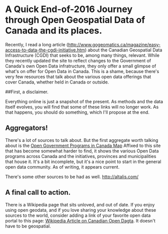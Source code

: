 # A Quick End-of-2016 Journey through Open Geospatial Data of Canada and its places. 

Recently, I read a long article (http://www.gogeomatics.ca/magazine/easy-access-to-data-the-cgdi-initiative.htm) about the Canadian Geospatial Data Infrastructure (CGDI) that seeks to be, among many things, relevant. While they recently updated the site to reflect changes to the Government of Canada's own Open Data infratructure, they only offer a small glimpse of what's on offer for Open Data in Canada. This is a shame, because there's very few resources that talk about the various open data offerings that cover Canada, whether held in Canada or outside. 

##First, a disclaimer. 

Everything online is just a snapshot of the present. As methods and the data itself evolves, you will find that some of these links will no longer work. As that happens, you should do something, which I'll propose at the end. 

## Aggregators! 
There's a lot of sources to talk about. But the first aggregate worth talking about is the [Open Government Programs in Canada Map](http://open.canada.ca/en/maps/open-data-canada) Affixed to this site that has become somewhat harder to find, it shows the various Open Data programs across Canada and the initiatives, provinces and municipalities that house it. It's a bit incomplete, but it's a nice point to start in the general open data community. As of writing, it appears current. 

There's some other sources to be had as well. 
http://altalis.com/

## A final call to action.

There is a Wikipedia page that sits unloved, and out of date. If you enjoy using open geodata, and if you love sharing your knowledge about these sources to the world, consider adding a link of your favorite open data portal to this page: [Wikipedia Article on Canadian Open Dagta](https://en.wikipedia.org/wiki/Open_data_in_Canada). It doesn't have to be geospatial.  
